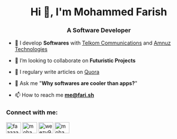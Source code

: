 <h1 align="center">Hi 👋, I'm Mohammed Farish</h1>
<h3 align="center">A Software Developer</h3>

- 🔭 I develop **Softwares** with [Telkom Communications](https://www.telkomcommunications.com/) and [Amnuz Technologies](https://www.amnuz.com)

- 👯 I’m looking to collaborate on **Futuristic Projects**

- 📝 I regulary write articles on [Quora](https://www.quora.com)

- 💬 Ask me "**Why softwares are cooler than apps?**"

- 📫 How to reach me **me@fari.sh**

<p align="left">
<h3 align="left">Connect with me:</h3>

<a href="https://twitter.com/faaaaaarish" target="blank"><img align="center" src="https://cdn.jsdelivr.net/npm/simple-icons@3.0.1/icons/twitter.svg" alt="faaaaaarish" height="30" width="40" /></a> 
<a href="https://linkedin.com/in/mohammed_farish" target="blank"><img align="center" src="https://cdn.jsdelivr.net/npm/simple-icons@3.0.1/icons/linkedin.svg" alt="mohammed_farish" height="30" width="40" /></a>
<a href="https://fb.com/weezy978" target="blank"><img align="center" src="https://cdn.jsdelivr.net/npm/simple-icons@3.0.1/icons/facebook.svg" alt="weezy978" height="30" width="40" /></a>
<a href="https://instagram.com/mohammed_farish" target="blank"><img align="center" src="https://cdn.jsdelivr.net/npm/simple-icons@3.0.1/icons/instagram.svg" alt="mohammed_farish" height="30" width="40" /></a>
</p>

